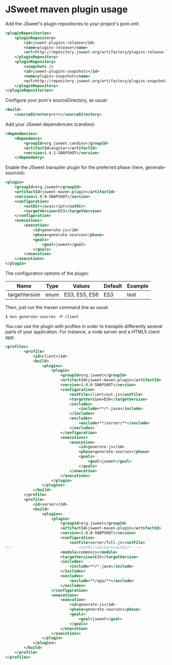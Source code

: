 # JSweet maven plugin usage

Add the JSweet's plugin repositories to your project's pom.xml:
```xml
<pluginRepositories>
	<pluginRepository>
		<id>jsweet-plugins-release</id>
		<name>plugins-release</name>
		<url>http://repository.jsweet.org/artifactory/plugins-release-local</url>
	</pluginRepository>
	<pluginRepository>
		<snapshots />
		<id>jsweet-plugins-snapshots</id>
		<name>plugins-snapshot</name>
		<url>http://repository.jsweet.org/artifactory/plugins-snapshot-local</url>
	</pluginRepository>
</pluginRepositories>
```

Configure your pom's sourceDirectory, as usual:
```xml
<build>
	<sourceDirectory>src</sourceDirectory>
```

Add your JSweet dependencies (candies):
```xml
<dependencies>
	<dependency>
		<groupId>org.jsweet.candies</groupId>
		<artifactId>angular</artifactId>
		<version>1.4.1-SNAPSHOT</version>
	</dependency>
```

Enable the JSweet transpiler plugin for the preferred phase (here, generate-sources):
```xml
<plugin>
	<groupId>org.jsweet</groupId>
	<artifactId>jsweet-maven-plugin</artifactId>
	<version>1.0.0-SNAPSHOT</version>
	<configuration>
		<outDir>javascript</outDir>
		<targetVersion>ES3</targetVersion>
	</configuration>
	<executions>
		<execution>
			<id>generate-js</id>
			<phase>generate-sources</phase>
			<goals>
				<goal>jsweet</goal>
			</goals>
		</execution>
	</executions>
</plugin>
```

The configuration options of the plugin:



Name     |    Type       | Values | Default | Example
-------- | ------------- | ------ | ------- | ------- 
targetVersion | enum | ES3, ES5, ES6 | ES3 | test


Then, just run the maven command line as usual:

```
$ mvn generate-sources -P client
```

You can use the plugin with profiles in order to transpile differently several parts of 
your application. For instance, a node server and a HTML5 client app:
```xml
<profiles>
		<profile>
			<id>client</id>
			<build>
				<plugins>
					<plugin>
						<groupId>org.jsweet</groupId>
						<artifactId>jsweet-maven-plugin</artifactId>
						<version>1.0.0-SNAPSHOT</version>
						<configuration>
							<outFile>client/out.js</outFile>
							<targetVersion>ES6</targetVersion>
							<includes>
								<include>**/*.java</include>
							</includes>
							<excludes>
								<exclude>**/server/**</exclude>
							</excludes>
						</configuration>
						<executions>
							<execution>
								<id>generate-js</id>
								<phase>generate-sources</phase>
								<goals>
									<goal>jsweet</goal>
								</goals>
							</execution>
						</executions>
					</plugin>
				</plugins>
			</build>
		</profile>
		<profile>
			<id>server</id>
			<build>
				<plugins>
					<plugin>
						<groupId>org.jsweet</groupId>
						<artifactId>jsweet-maven-plugin</artifactId>
						<version>1.0.0-SNAPSHOT</version>
						<configuration>
							<outFile>server/full.js</outFile>
<!-- 							<outDir>server</outDir> -->
						<module>commonjs</module>
						<targetVersion>ES5</targetVersion>
						<includes>
							<include>**/*.java</include>
						</includes>
						<excludes>
							<exclude>**/app/**</exclude>
						</excludes>
					</configuration>
					<executions>
						<execution>
							<id>generate-js</id>
							<phase>generate-sources</phase>
							<goals>
								<goal>jsweet</goal>
							</goals>
						</execution>
					</executions>
				</plugin>
			</plugins>
		</build>
	</profile>
</profiles>
```